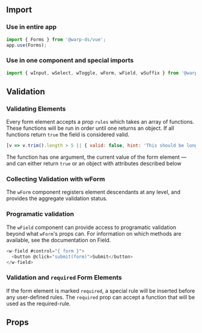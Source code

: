 ## Import

### Use in entire app

```js
import { Forms } from '@warp-ds/vue';
app.use(Forms);
```

### Use in one component and special imports

```js
import { wInput, wSelect, wToggle, wForm, wField, wSuffix } from '@warp-ds/vue';
```

## Validation

### Validating Elements
Every form element accepts a prop `rules` which takes an array of functions. These functions will be run in order until one returns an object. If all functions return `true` the field is considered valid.

```js
[v => v.trim().length > 5 || { valid: false, hint: 'This should be longer' }]
```
The function has one argument, the current value of the form element — and can either return `true` or an object with attributes described below

### Collecting Validation with wForm
The `wForm` component registers element descendants at any level, and provides the aggregate validation status.

### Programatic validation
The `wField` component can provide access to programatic validation beyond what `wForm`'s props can. For information on which methods are available, see the documentation on Field.

```js
<w-field #control="{ form }">
  <button @click="submit(form)">Submit</button>
</w-field>
```

### Validation and `required` Form Elements
If the form element is marked `required`, a special rule will be inserted before any user-defined rules.
The `required` prop can accept a function that will be used as the required-rule.

## Props

<api-table type="vue" component="Forms" />